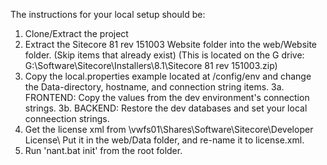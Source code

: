 The instructions for your local setup should be:

1.	Clone/Extract the project
2.	Extract the Sitecore 81 rev 151003 Website folder into the web/Website folder.  (Skip items that already exist)
    (This is located on the G drive: G:\Software\Sitecore\Installers\8.1\Sitecore 81 rev 151003.zip)
3.	Copy the local.properties example located at /config/env and change the Data-directory, hostname, and connection string items.
    3a.  FRONTEND: Copy the values from the dev environment's connection strings.
    3b.  BACKEND:  Restore the dev databases and set your local conneection strings.
4.	Get the license xml from \\vwfs01\Shares\Software\Sitecore\Developer License\ Put it in the web/Data folder, and re-name it to license.xml.  
5.	Run 'nant.bat init' from the root folder.
